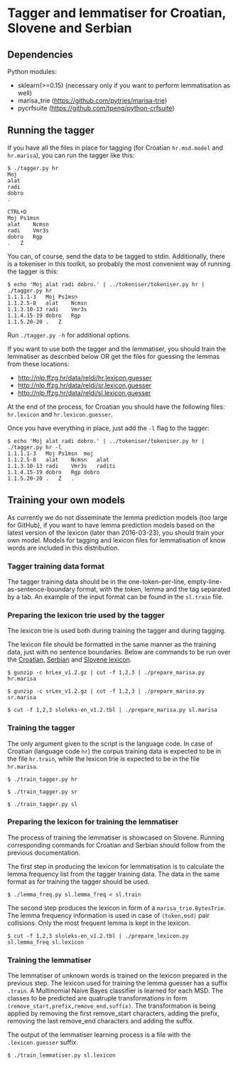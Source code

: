 # Tagger and lemmatiser for Croatian, Slovene and Serbian

## Dependencies

Python modules:

* sklearn(>=0.15) (necessary only if you want to perform lemmatisation as well)
* marisa_trie (https://github.com/pytries/marisa-trie)
* pycrfsuite (https://github.com/tpeng/python-crfsuite)

## Running the tagger

If you have all the files in place for tagging (for Croatian `hr.msd.model` and `hr.marisa`), you can run the tagger like this:

```
$ ./tagger.py hr
Moj
alat
radi
dobro
.

CTRL+D
Moj	Ps1msn
alat	Ncmsn
radi	Vmr3s
dobro	Rgp
.	Z
```

You can, of course, send the data to be tagged to stdin. Additionally, there is a tokeniser in this toolkit, so probably the most convenient way of running the tagger is this:

```
$ echo 'Moj alat radi dobro.' | ../tokeniser/tokeniser.py hr | ./tagger.py hr
1.1.1.1-3	Moj	Ps1msn
1.1.2.5-8	alat	Ncmsn
1.1.3.10-13	radi	Vmr3s
1.1.4.15-19	dobro	Rgp
1.1.5.20-20	.	Z
```
Run `./tagger.py -h` for additional options.

If you want to use both the tagger and the lemmatiser, you should train the lemmatiser as described below OR get the files for guessing the lemmas from these locations:

* http://nlp.ffzg.hr/data/reldi/hr.lexicon.guesser
* http://nlp.ffzg.hr/data/reldi/sr.lexicon.guesser
* http://nlp.ffzg.hr/data/reldi/sl.lexicon.guesser

At the end of the process, for Croatian you should have the following files: `hr.lexicon` and `hr.lexicon.guesser`.

Once you have everything in place, just add the `-l` flag to the tagger:

```
$ echo 'Moj alat radi dobro.' | ../tokeniser/tokeniser.py hr | ./tagger.py hr -l
1.1.1.1-3	Moj	Ps1msn	moj
1.1.2.5-8	alat	Ncmsn	alat
1.1.3.10-13	radi	Vmr3s	raditi
1.1.4.15-19	dobro	Rgp	dobro
1.1.5.20-20	.	Z	.
```

## Training your own models

As currently we do not disseminate the lemma prediction models (too large for GitHub), if you want to have lemma prediction models based on the latest version of the lexicon (later than 2016-03-23), you should train your own model. Models for tagging and lexicon files for lemmatisation of know words are included in this distribution.

### Tagger training data format

The tagger training data should be in the one-token-per-line, empty-line-as-sentence-boundary format, with the token, lemma and the tag separated by a tab. An example of the input format can be found in the ```sl.train``` file.

### Preparing the lexicon trie used by the tagger

The lexicon trie is used both during training the tagger and during tagging.

The lexicon file should be formatted in the same manner as the training data, just with no sentence boundaries. Below are commands to be run over the [Croatian](https://www.clarin.si/repository/xmlui/bitstream/handle/11356/1072/hrLex_v1.2.gz), [Serbian](https://www.clarin.si/repository/xmlui/bitstream/handle/11356/1073/srLex_v1.2.gz) and [Slovene lexicon](https://www.clarin.si/repository/xmlui/bitstream/handle/11356/1039/sloleks-en.tbl_v1.2.zip).

```
$ gunzip -c hrLex_v1.2.gz | cut -f 1,2,3 | ./prepare_marisa.py hr.marisa

$ gunzip -c srLex_v1.2.gz | cut -f 1,2,3 | ./prepare_marisa.py sr.marisa

$ cut -f 1,2,3 sloleks-en_v1.2.tbl | ./prepare_marisa.py sl.marisa
```

### Training the tagger

The only argument given to the script is the language code. In case of Croatian (language code `hr`) the corpus training data is expected to be in the file `hr.train`, while the lexicon trie is expected to be in the file `hr.marisa`.

```
$ ./train_tagger.py hr

$ ./train_tagger.py sr

$ ./train_tagger.py sl
```

### Preparing the lexicon for training the lemmatiser

The process of training the lemmatiser is showcased on Slovene. Running corresponding commands for Croatian and Serbian should follow from the previous documentation.

The first step in producing the lexicon for lemmatisation is to calculate the lemma frequency list from the tagger training data. The data in the same format as for training the tagger should be used.

```
$ ./lemma_freq.py sl.lemma_freq < sl.train
```

The second step produces the lexicon in form of a `marisa_trie.BytesTrie`. The lemma frequency information is used in case of `(token,msd)` pair collisions. Only the most frequent lemma is kept in the lexicon.

```
$ cut -f 1,2,3 sloleks-en_v1.2.tbl | ./prepare_lexicon.py sl.lemma_freq sl.lexicon
```

### Training the lemmatiser

The lemmatiser of unknown words is trained on the lexicon prepared in the previous step. The lexicon used for training the lemma guesser has a suffix `.train`. A Multinomial Naive Bayes classifier is learned for each MSD. The classes to be predicted are quatruple transformations in form `(remove_start,prefix,remove_end,suffix)`. The transformation is being applied by removing the first remove_start characters, adding the prefix, removing the last remove_end characters and adding the suffix.

The output of the lemmatiser learning process is a file with the `.lexicon.guesser` suffix.

```
$ ./train_lemmatiser.py sl.lexicon
```
